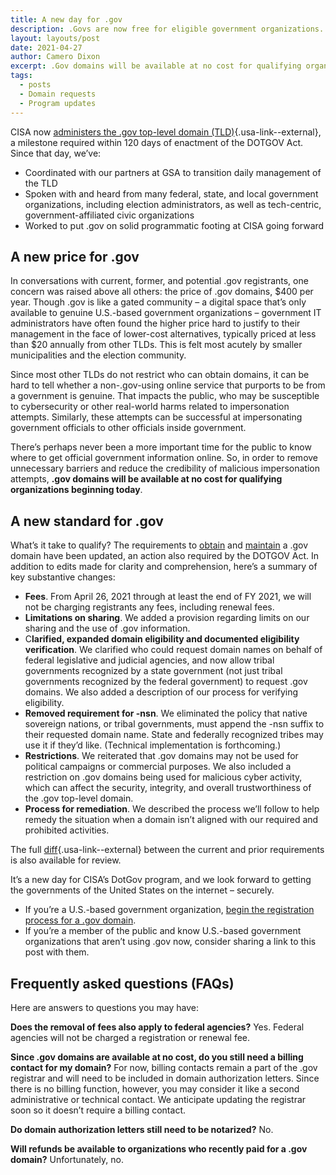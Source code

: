 ```yaml
---
title: A new day for .gov
description: .Govs are now free for eligible government organizations.
layout: layouts/post
date: 2021-04-27
author: Camero Dixon
excerpt: .Gov domains will be available at no cost for qualifying organizations beginning today.
tags:
  - posts
  - Domain requests
  - Program updates
---
```


CISA now [administers the .gov top-level domain (TLD)](https://www.iana.org/domains/root/db/gov.html){.usa-link--external}, a milestone required within 120 days of enactment of the DOTGOV Act. Since that day, we’ve:

- Coordinated with our partners at GSA to transition daily management of the TLD
- Spoken with and heard from many federal, state, and local government organizations, including election administrators, as well as tech-centric, government-affiliated civic organizations
- Worked to put .gov on solid programmatic footing at CISA going forward

## A new price for .gov

In conversations with current, former, and potential .gov registrants, one concern was raised above all others: the price of .gov domains, $400 per year. Though .gov is like a gated community – a digital space that’s only available to genuine U.S.-based government organizations – government IT administrators have often found the higher price hard to justify to their management in the face of lower-cost alternatives, typically priced at less than $20 annually from other TLDs. This is felt most acutely by smaller municipalities and the election community.

Since most other TLDs do not restrict who can obtain domains, it can be hard to tell whether a non-.gov-using online service that purports to be from a government is genuine. That impacts the public, who may be susceptible to cybersecurity or other real-world harms related to impersonation attempts. Similarly, these attempts can be successful at impersonating government officials to other officials inside government.

There’s perhaps never been a more important time for the public to know where to get official government information online. So, in order to remove unnecessary barriers and reduce the credibility of malicious impersonation attempts, **.gov domains will be available at no cost for qualifying organizations beginning today**.

## A new standard for .gov

What’s it take to qualify? The requirements to [obtain](../../domains/eligibility) and [maintain](../../domains/requirements) a .gov domain have been updated, an action also required by the DOTGOV Act. In addition to edits made for clarity and comprehension, here’s a summary of key substantive changes:

- **Fees**. From April 26, 2021 through at least the end of FY 2021, we will not be charging registrants any fees, including renewal fees.
- **Limitations on sharing**. We added a provision regarding limits on our sharing and the use of .gov information.
- C**larified, expanded domain eligibility and documented eligibility verification**. We clarified who could request domain names on behalf of federal legislative and judicial agencies, and now allow tribal governments recognized by a state government (not just tribal governments recognized by the federal government) to request .gov domains. We also added a description of our process for verifying eligibility.
- **Removed requirement for -nsn**. We eliminated the policy that native sovereign nations, or tribal governments, must append the -nsn suffix to their requested domain name. State and federally recognized tribes may use it if they’d like. (Technical implementation is forthcoming.)
- **Restrictions**. We reiterated that .gov domains may not be used for political campaigns or commercial purposes. We also included a restriction on .gov domains being used for malicious cyber activity, which can affect the security, integrity, and overall trustworthiness of the .gov top-level domain.
- **Process for remediation**. We described the process we’ll follow to help remedy the situation when a domain isn’t aligned with our required and prohibited activities.

The full [diff](https://github.com/cisagov/dotgov-home/commit/b1dfd07cfbcf921ecdffc0770df5c299e14eb620#diff-a58efcd1362468ba1e4223bbe7589f3bc04d07eca0fe0070e5f4bc488ac5c744){.usa-link--external} between the current and prior requirements is also available for review.

It’s a new day for CISA’s DotGov program, and we look forward to getting the governments of the United States on the internet – securely.

- If you’re a U.S.-based government organization, [begin the registration process for a .gov domain](../../domains/before).
- If you’re a member of the public and know U.S.-based government organizations that aren’t using .gov now, consider sharing a link to this post with them.

## Frequently asked questions (FAQs)

Here are answers to questions you may have:

**Does the removal of fees also apply to federal agencies?**
Yes. Federal agencies will not be charged a registration or renewal fee.

**Since .gov domains are available at no cost, do you still need a billing contact for my domain?**
For now, billing contacts remain a part of the .gov registrar and will need to be included in domain authorization letters. Since there is no billing function, however, you may consider it like a second administrative or technical contact. We anticipate updating the registrar soon so it doesn’t require a billing contact.

**Do domain authorization letters still need to be notarized?**
No.

**Will refunds be available to organizations who recently paid for a .gov domain?**
Unfortunately, no.


